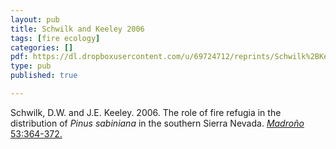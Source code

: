 ```yaml
---
layout: pub
title: Schwilk and Keeley 2006
tags: [fire ecology]
categories: []
pdf: https://dl.dropboxusercontent.com/u/69724712/reprints/Schwilk%2BKeeley-2006.pdf
type: pub
published: true

---
```


Schwilk, D.W. and J.E. Keeley. 2006. The role of fire refugia in the distribution of *Pinus sabiniana* in the southern Sierra Nevada. [*Madroño* 53:364-372.](http://dx.doi.org/10.3120/0024-9637(2006)53%5B364:TROFRI%5D2.0.CO;2)
